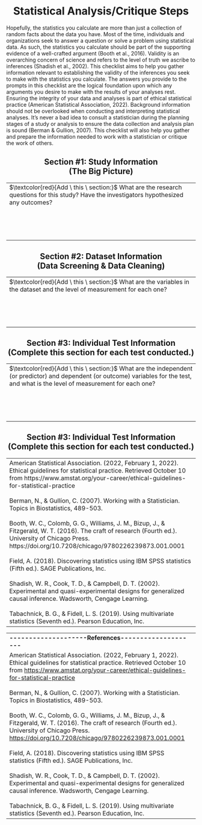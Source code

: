 <h1 align="center">Statistical Analysis/Critique Steps</h1>

Hopefully, the statistics you calculate are more than just a collection of random facts about the data you have. Most of the time, individuals and organizations seek to answer a question or solve a problem using statistical data. As such, the statistics you calculate should be part of the supporting evidence of a well-crafted argument (Booth et al., 2016). Validity is an overarching concern of science and refers to the level of truth we ascribe to inferences (Shadish et al., 2002). This checklist aims to help you gather information relevant to establishing the validity of the inferences you seek to make with the statistics you calculate. The answers you provide to the prompts in this checklist are the logical foundation upon which any arguments you desire to make with the results of your analyses rest. Ensuring the integrity of your data and analyses is part of ethical statistical practice (American Statistical Association, 2022). Background information should not be overlooked when conducting and interpreting statistical analyses. It’s never a bad idea to consult a statistician during the planning stages of a study or analysis to ensure the data collection and analysis plan is sound (Berman & Gullion, 2007). This checklist will also help you gather and prepare the information needed to work with a statistician or critique the work of others.

<h2 align="center">Section #1: Study Information<br>(The Big Picture)</h2>

<table>
<tr>
</tr>
<tr>
    <td>$\textcolor{red}{Add \ this \ section:}$ What are the research questions for this study? Have the investigators hypothesized any outcomes?</td>
</tr>
<tr>
    <td><br><br><br><br></td>
</tr>
</table>

<h2 align="center">Section #2: Dataset Information<br>(Data Screening & Data Cleaning)</h2>

<table>
<tr>
</tr>
<tr>
    <td>$\textcolor{red}{Add \ this \ section:}$ What are the variables in the dataset and the level of measurement for each one?</td>
</tr>
<tr>
    <td><br><br><br><br></td>
</tr>
</table>

<h2 align="center">Section #3: Individual Test Information<br>(Complete this section for each test conducted.)</h2>

<table>
<tr>
</tr>
<tr>
    <td>$\textcolor{red}{Add \ this \ section:}$ What are the independent (or predictor) and dependent (or outcome) variables for the test, and what is the level of measurement for each one?</td>
</tr>
<tr>
    <td><br><br><br><br></td>
</tr>
</table>

<h2 align="center">Section #3: Individual Test Information<br>(Complete this section for each test conducted.)</h2>

<table>
<tr>
    <td>American Statistical Association. (2022, February 1, 2022). Ethical guidelines for statistical practice. Retrieved October 10 from https://www.amstat.org/your-career/ethical-guidelines-for-statistical-practice <br><br> Berman, N., & Gullíon, C. (2007). Working with a Statistician. Topics in Biostatistics, 489-503. <br><br> Booth, W. C., Colomb, G. G., Williams, J. M., Bizup, J., & Fitzgerald, W. T. (2016). The craft of research (Fourth ed.). University of Chicago Press. https://doi.org/10.7208/chicago/9780226239873.001.0001 <br><br> Field, A. (2018). Discovering statistics using IBM SPSS statistics (Fifth ed.). SAGE Publications, Inc. <br><br> Shadish, W. R., Cook, T. D., & Campbell, D. T. (2002). Experimental and quasi-experimental designs for generalized causal inference. Wadsworth, Cengage Learning. <br><br> Tabachnick, B. G., & Fidell, L. S. (2019). Using multivariate statistics (Seventh ed.). Pearson Education, Inc.</td>
</tr>
</table>

|  |  |
| --- | --- |
| **--------------------References--------------------** |
| American Statistical Association. (2022, February 1, 2022). Ethical guidelines for statistical practice. Retrieved October 10 from https://www.amstat.org/your-career/ethical-guidelines-for-statistical-practice <br><br> Berman, N., & Gullíon, C. (2007). Working with a Statistician. Topics in Biostatistics, 489-503. <br><br> Booth, W. C., Colomb, G. G., Williams, J. M., Bizup, J., & Fitzgerald, W. T. (2016). The craft of research (Fourth ed.). University of Chicago Press. https://doi.org/10.7208/chicago/9780226239873.001.0001 <br><br> Field, A. (2018). Discovering statistics using IBM SPSS statistics (Fifth ed.). SAGE Publications, Inc. <br><br> Shadish, W. R., Cook, T. D., & Campbell, D. T. (2002). Experimental and quasi-experimental designs for generalized causal inference. Wadsworth, Cengage Learning. <br><br> Tabachnick, B. G., & Fidell, L. S. (2019). Using multivariate statistics (Seventh ed.). Pearson Education, Inc. |
